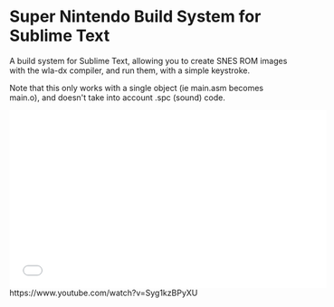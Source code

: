 Super Nintendo Build System for Sublime Text
===================================

A build system for Sublime Text, allowing you to create SNES ROM images with the wla-dx compiler, and run them, with a simple keystroke.

Note that this only works with a single object (ie main.asm becomes main.o), and doesn't take into account .spc (sound) code. 

<iframe width="560" height="315" src="//www.youtube.com/embed/Syg1kzBPyXU" frameborder="0" allowfullscreen></iframe>
https://www.youtube.com/watch?v=Syg1kzBPyXU
